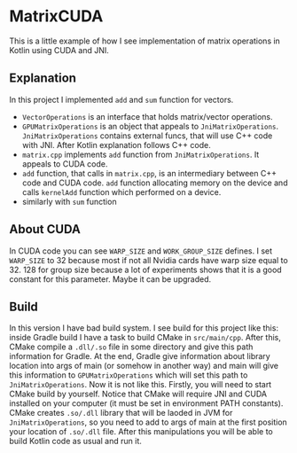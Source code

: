 # MatrixCUDA

This is a little example of how I see implementation of matrix operations in Kotlin using CUDA and JNI.
## Explanation
In this project I implemented `add` and `sum` function for vectors. 
 - `VectorOperations` is an interface that holds matrix/vector operations.
 - `GPUMatrixOperations` is an object that appeals to `JniMatrixOperations`. `JniMatrixOperations` contains external funcs, that will use C++ code with JNI.
 After Kotlin explanation follows C++ code.
 - `matrix.cpp` implements `add` function from `JniMatrixOperations`. It appeals to CUDA code.
 - `add` function, that calls in `matrix.cpp`, is an intermediary between C++ code and CUDA code. `add` function allocating memory on the device and calls `kernelAdd` function which performed on a device.
 - similarly with `sum` function
 ## About CUDA
 In CUDA code you can see `WARP_SIZE` and `WORK_GROUP_SIZE` defines. I set `WARP_SIZE` to 32 because most if not all Nvidia cards have warp size equal to 32.
 128 for group size because a lot of experiments shows that it is a good constant for this parameter. Maybe it can be upgraded.
 ## Build
 In this version I have bad build system. I see build for this project like this: inside Gradle build I have a task to build CMake in `src/main/cpp`. After this, CMake compile a `.dll/.so` file in some directory and give this path information for Gradle. At the end, Gradle give information about library location into args of main (or somehow in another way) and main will give this information to `GPUMatrixOperations` which will set this path to `JniMatrixOperations`.
 Now it is not like this. Firstly, you will need to start CMake build by yourself. Notice that CMake will require JNI and CUDA installed on your computer (it must be set in environment PATH constants). CMake creates `.so/.dll` library that will be laoded in JVM for `JniMatrixOperations`, so you need to add to args of main at the first position your location of `.so/.dll` file.
 After this manipulations you will be able to build Kotlin code as usual and run it.
